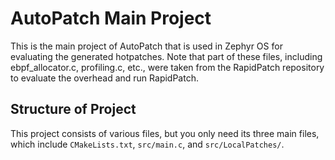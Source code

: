# AutoPatch Main Project

This is the main project of AutoPatch that is used in Zephyr OS for evaluating the generated hotpatches. Note that part of these files, including ebpf_allocator.c, profiling.c, etc., were taken from the RapidPatch repository to evaluate the overhead and run RapidPatch.

## Structure of Project

This project consists of various files, but you only need its three main files, which include `CMakeLists.txt`, `src/main.c`, and `src/LocalPatches/`.




